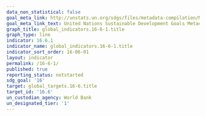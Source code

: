 ```yaml
---
data_non_statistical: false
goal_meta_link: http://unstats.un.org/sdgs/files/metadata-compilation/Metadata-Goal-16.pdf
goal_meta_link_text: United Nations Sustainable Development Goals Metadata (pdf 1361kB)
graph_title: global_indicators.16-6-1.title
graph_type: line
indicator: 16.6.1
indicator_name: global_indicators.16-6-1.title
indicator_sort_order: 16-06-01
layout: indicator
permalink: /16-6-1/
published: true
reporting_status: notstarted
sdg_goal: '16'
target: global_targets.16-6.title
target_id: '16.6'
un_custodian_agency: World Bank
un_designated_tier: '1'
---
```

